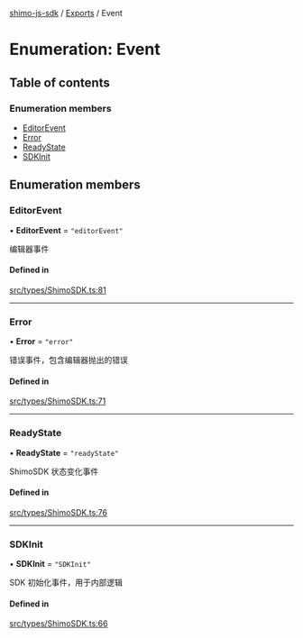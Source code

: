 [shimo-js-sdk](../README.md) / [Exports](../modules.md) / Event

# Enumeration: Event

## Table of contents

### Enumeration members

- [EditorEvent](Event.md#editorevent)
- [Error](Event.md#error)
- [ReadyState](Event.md#readystate)
- [SDKInit](Event.md#sdkinit)

## Enumeration members

### EditorEvent

• **EditorEvent** = `"editorEvent"`

编辑器事件

#### Defined in

[src/types/ShimoSDK.ts:81](https://github.com/shimohq/shimo-js-sdk/blob/f4ed478/src/types/ShimoSDK.ts#L81)

___

### Error

• **Error** = `"error"`

错误事件，包含编辑器抛出的错误

#### Defined in

[src/types/ShimoSDK.ts:71](https://github.com/shimohq/shimo-js-sdk/blob/f4ed478/src/types/ShimoSDK.ts#L71)

___

### ReadyState

• **ReadyState** = `"readyState"`

ShimoSDK 状态变化事件

#### Defined in

[src/types/ShimoSDK.ts:76](https://github.com/shimohq/shimo-js-sdk/blob/f4ed478/src/types/ShimoSDK.ts#L76)

___

### SDKInit

• **SDKInit** = `"SDKInit"`

SDK 初始化事件，用于内部逻辑

#### Defined in

[src/types/ShimoSDK.ts:66](https://github.com/shimohq/shimo-js-sdk/blob/f4ed478/src/types/ShimoSDK.ts#L66)
